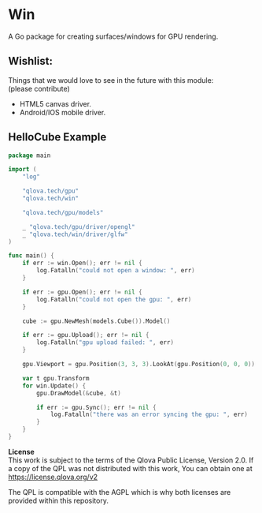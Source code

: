 # Win

A Go package for creating surfaces/windows for GPU rendering.

## Wishlist:
Things that we would love to see in the future with this module:  
(please contribute)

* HTML5 canvas driver.
* Android/IOS mobile driver.

## HelloCube Example

```go
package main

import (
	"log"

	"qlova.tech/gpu"
	"qlova.tech/win"

	"qlova.tech/gpu/models"

	_ "qlova.tech/gpu/driver/opengl"
	_ "qlova.tech/win/driver/glfw"
)

func main() {
	if err := win.Open(); err != nil {
		log.Fatalln("could not open a window: ", err)
	}

	if err := gpu.Open(); err != nil {
		log.Fatalln("could not open the gpu: ", err)
	}

	cube := gpu.NewMesh(models.Cube()).Model()

	if err := gpu.Upload(); err != nil {
		log.Fatalln("gpu upload failed: ", err)
	}

	gpu.Viewport = gpu.Position(3, 3, 3).LookAt(gpu.Position(0, 0, 0))

	var t gpu.Transform
	for win.Update() {
		gpu.DrawModel(&cube, &t)

		if err := gpu.Sync(); err != nil {
			log.Fatalln("there was an error syncing the gpu: ", err)
		}
	}
}
```

**License**  
This work is subject to the terms of the Qlova Public
License, Version 2.0. If a copy of the QPL was not distributed with this
work, You can obtain one at https://license.qlova.org/v2

The QPL is compatible with the AGPL which is why both licenses are provided within this repository.
